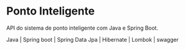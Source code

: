 

# Ponto Inteligente

API do sistema de ponto inteligente com Java e Spring Boot.


Java | Spring boot | Spring Data Jpa | Hibernate | Lombok | swagger
